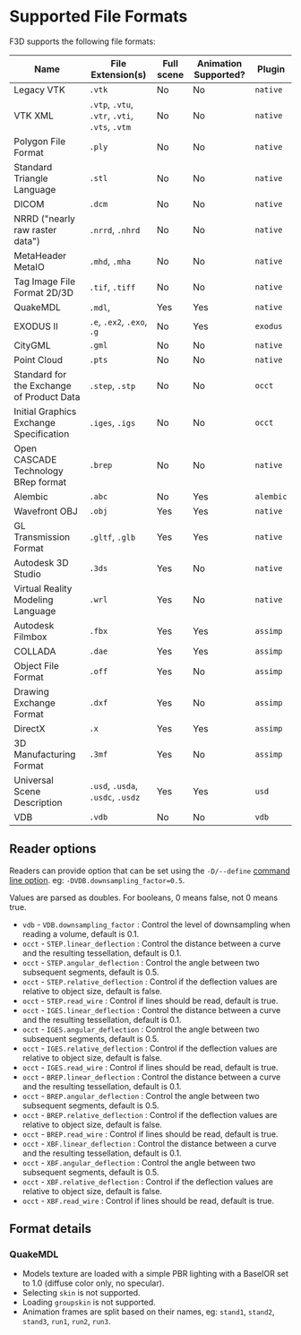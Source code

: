 # Supported File Formats

F3D supports the following file formats:

| Name                                      | File Extension(s)                              | Full scene | Animation Supported? | Plugin    |
| ----------------------------------------- | ---------------------------------------------- | ---------- | -------------------- | --------- |
| Legacy VTK                                | `.vtk`                                         | No         | No                   | `native`  |
| VTK XML                                   | `.vtp`, `.vtu`, `.vtr`, `.vti`, `.vts`, `.vtm` | No         | No                   | `native`  |
| Polygon File Format                       | `.ply`                                         | No         | No                   | `native`  |
| Standard Triangle Language                | `.stl`                                         | No         | No                   | `native`  |
| DICOM                                     | `.dcm`                                         | No         | No                   | `native`  |
| NRRD ("nearly raw raster data")           | `.nrrd`, `.nhrd`                               | No         | No                   | `native`  |
| MetaHeader MetaIO                         | `.mhd`, `.mha`                                 | No         | No                   | `native`  |
| Tag Image File Format 2D/3D               | `.tif`, `.tiff`                                | No         | No                   | `native`  |
| QuakeMDL                                  | `.mdl`,                                        | Yes        | Yes                  | `native`  |
| EXODUS II                                 | `.e`, `.ex2`, `.exo`, `.g`                     | No         | Yes                  | `exodus`  |
| CityGML                                   | `.gml`                                         | No         | No                   | `native`  |
| Point Cloud                               | `.pts`                                         | No         | No                   | `native`  |
| Standard for the Exchange of Product Data | `.step`, `.stp`                                | No         | No                   | `occt`    |
| Initial Graphics Exchange Specification   | `.iges`, `.igs`                                | No         | No                   | `occt`    |
| Open CASCADE Technology BRep format       | `.brep`                                        | No         | No                   | `native`  |
| Alembic                                   | `.abc`                                         | No         | Yes                  | `alembic` |
| Wavefront OBJ                             | `.obj`                                         | Yes        | Yes                  | `native`  |
| GL Transmission Format                    | `.gltf`, `.glb`                                | Yes        | Yes                  | `native`  |
| Autodesk 3D Studio                        | `.3ds`                                         | Yes        | No                   | `native`  |
| Virtual Reality Modeling Language         | `.wrl`                                         | Yes        | No                   | `native`  |
| Autodesk Filmbox                          | `.fbx`                                         | Yes        | Yes                  | `assimp`  |
| COLLADA                                   | `.dae`                                         | Yes        | Yes                  | `assimp`  |
| Object File Format                        | `.off`                                         | Yes        | No                   | `assimp`  |
| Drawing Exchange Format                   | `.dxf`                                         | Yes        | No                   | `assimp`  |
| DirectX                                   | `.x`                                           | Yes        | Yes                  | `assimp`  |
| 3D Manufacturing Format                   | `.3mf`                                         | Yes        | No                   | `assimp`  |
| Universal Scene Description               | `.usd`, `.usda`, `.usdc`, `.usdz`              | Yes        | Yes                  | `usd`     |
| VDB                                       | `.vdb`                                         | No         | No                   | `vdb`     |

## Reader options

Readers can provide option that can be set using the `-D/--define` [command line option](OPTIONS.md).
eg: `-DVDB.downsampling_factor=0.5`.

Values are parsed as doubles. For booleans, 0 means false, not 0 means true.

- `vdb` - `VDB.downsampling_factor` : Control the level of downsampling when reading a volume, default is 0.1.
- `occt` - `STEP.linear_deflection` : Control the distance between a curve and the resulting tessellation, default is 0.1.
- `occt` - `STEP.angular_deflection` : Control the angle between two subsequent segments, default is 0.5.
- `occt` - `STEP.relative_deflection` : Control if the deflection values are relative to object size, default is false.
- `occt` - `STEP.read_wire` : Control if lines should be read, default is true.
- `occt` - `IGES.linear_deflection` : Control the distance between a curve and the resulting tessellation, default is 0.1.
- `occt` - `IGES.angular_deflection` : Control the angle between two subsequent segments, default is 0.5.
- `occt` - `IGES.relative_deflection` : Control if the deflection values are relative to object size, default is false.
- `occt` - `IGES.read_wire` : Control if lines should be read, default is true.
- `occt` - `BREP.linear_deflection` : Control the distance between a curve and the resulting tessellation, default is 0.1.
- `occt` - `BREP.angular_deflection` : Control the angle between two subsequent segments, default is 0.5.
- `occt` - `BREP.relative_deflection` : Control if the deflection values are relative to object size, default is false.
- `occt` - `BREP.read_wire` : Control if lines should be read, default is true.
- `occt` - `XBF.linear_deflection` : Control the distance between a curve and the resulting tessellation, default is 0.1.
- `occt` - `XBF.angular_deflection` : Control the angle between two subsequent segments, default is 0.5.
- `occt` - `XBF.relative_deflection` : Control if the deflection values are relative to object size, default is false.
- `occt` - `XBF.read_wire` : Control if lines should be read, default is true.

## Format details

### QuakeMDL

- Models texture are loaded with a simple PBR lighting with a BaseIOR set to 1.0 (diffuse color only, no specular).
- Selecting `skin` is not supported.
- Loading `groupskin` is not supported.
- Animation frames are split based on their names, eg: `stand1`, `stand2`, `stand3`, `run1`, `run2`, `run3`.

